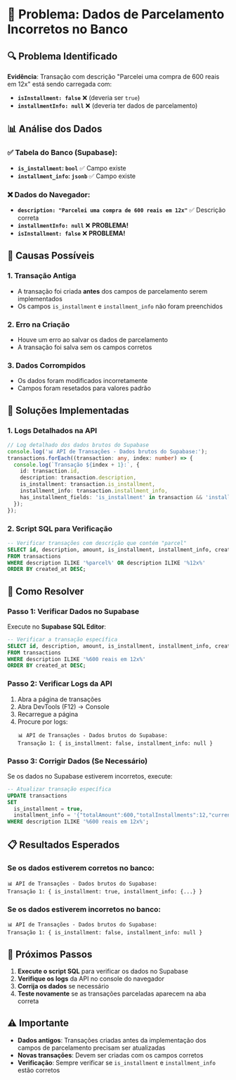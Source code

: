 # 🚨 Problema: Dados de Parcelamento Incorretos no Banco

## 🔍 **Problema Identificado**

**Evidência**: Transação com descrição "Parcelei uma compra de 600 reais em 12x" está sendo carregada com:
- **`isInstallment: false`** ❌ (deveria ser `true`)
- **`installmentInfo: null`** ❌ (deveria ter dados de parcelamento)

## 📊 **Análise dos Dados**

### **✅ Tabela do Banco (Supabase):**
- **`is_installment`: `bool`** ✅ Campo existe
- **`installment_info`: `jsonb`** ✅ Campo existe

### **❌ Dados do Navegador:**
- **`description: "Parcelei uma compra de 600 reais em 12x"`** ✅ Descrição correta
- **`installmentInfo: null`** ❌ **PROBLEMA!**
- **`isInstallment: false`** ❌ **PROBLEMA!**

## 🚨 **Causas Possíveis**

### **1. Transação Antiga**
- A transação foi criada **antes** dos campos de parcelamento serem implementados
- Os campos `is_installment` e `installment_info` não foram preenchidos

### **2. Erro na Criação**
- Houve um erro ao salvar os dados de parcelamento
- A transação foi salva sem os campos corretos

### **3. Dados Corrompidos**
- Os dados foram modificados incorretamente
- Campos foram resetados para valores padrão

## 🔧 **Soluções Implementadas**

### **1. Logs Detalhados na API**
```typescript
// Log detalhado dos dados brutos do Supabase
console.log('📊 API de Transações - Dados brutos do Supabase:');
transactions.forEach((transaction: any, index: number) => {
  console.log(`Transação ${index + 1}:`, {
    id: transaction.id,
    description: transaction.description,
    is_installment: transaction.is_installment,
    installment_info: transaction.installment_info,
    has_installment_fields: 'is_installment' in transaction && 'installment_info' in transaction
  });
});
```

### **2. Script SQL para Verificação**
```sql
-- Verificar transações com descrição que contém "parcel"
SELECT id, description, amount, is_installment, installment_info, created_at
FROM transactions 
WHERE description ILIKE '%parcel%' OR description ILIKE '%12x%'
ORDER BY created_at DESC;
```

## 🎯 **Como Resolver**

### **Passo 1: Verificar Dados no Supabase**
Execute no **Supabase SQL Editor**:
```sql
-- Verificar a transação específica
SELECT id, description, amount, is_installment, installment_info, created_at
FROM transactions 
WHERE description ILIKE '%600 reais em 12x%'
ORDER BY created_at DESC;
```

### **Passo 2: Verificar Logs da API**
1. Abra a página de transações
2. Abra DevTools (F12) → Console
3. Recarregue a página
4. Procure por logs:
   ```
   📊 API de Transações - Dados brutos do Supabase:
   Transação 1: { is_installment: false, installment_info: null }
   ```

### **Passo 3: Corrigir Dados (Se Necessário)**
Se os dados no Supabase estiverem incorretos, execute:
```sql
-- Atualizar transação específica
UPDATE transactions 
SET 
  is_installment = true,
  installment_info = '{"totalAmount":600,"totalInstallments":12,"currentInstallment":1,"installmentAmount":50,"remainingAmount":600}'
WHERE description ILIKE '%600 reais em 12x%';
```

## 📋 **Resultados Esperados**

### **Se os dados estiverem corretos no banco:**
```
📊 API de Transações - Dados brutos do Supabase:
Transação 1: { is_installment: true, installment_info: {...} }
```

### **Se os dados estiverem incorretos no banco:**
```
📊 API de Transações - Dados brutos do Supabase:
Transação 1: { is_installment: false, installment_info: null }
```

## 🎉 **Próximos Passos**

1. **Execute o script SQL** para verificar os dados no Supabase
2. **Verifique os logs** da API no console do navegador
3. **Corrija os dados** se necessário
4. **Teste novamente** se as transações parceladas aparecem na aba correta

## ⚠️ **Importante**

- **Dados antigos**: Transações criadas antes da implementação dos campos de parcelamento precisam ser atualizadas
- **Novas transações**: Devem ser criadas com os campos corretos
- **Verificação**: Sempre verificar se `is_installment` e `installment_info` estão corretos 